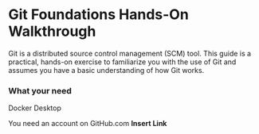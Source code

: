 # Git Foundations Hands-On Walkthrough

Git is a distributed source control management (SCM) tool.  This guide is a practical, hands-on exercise to familiarize you with the use of Git and assumes you have a basic understanding of how Git works.



### What your need

Docker Desktop

You need an account on GitHub.com **Insert Link**





[Hands-On Environment]: section_1.md	"Hands-On Environment"


